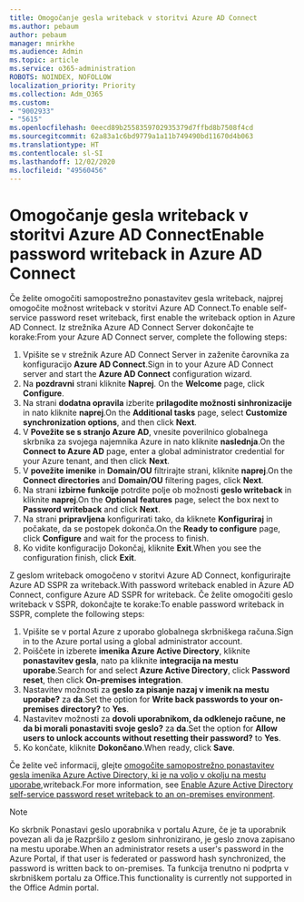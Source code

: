 ```yaml
---
title: Omogočanje gesla writeback v storitvi Azure AD Connect
ms.author: pebaum
author: pebaum
manager: mnirkhe
ms.audience: Admin
ms.topic: article
ms.service: o365-administration
ROBOTS: NOINDEX, NOFOLLOW
localization_priority: Priority
ms.collection: Adm_O365
ms.custom:
- "9002933"
- "5615"
ms.openlocfilehash: 0eecd89b2558359702935379d7ffbd8b7508f4cd
ms.sourcegitcommit: 62a83a1c6bd9779a1a11b749490bd11670d4b063
ms.translationtype: HT
ms.contentlocale: sl-SI
ms.lasthandoff: 12/02/2020
ms.locfileid: "49560456"
---
```

# <a name="enable-password-writeback-in-azure-ad-connect"></a><span data-ttu-id="e218b-102">Omogočanje gesla writeback v storitvi Azure AD Connect</span><span class="sxs-lookup"><span data-stu-id="e218b-102">Enable password writeback in Azure AD Connect</span></span>

<span data-ttu-id="e218b-103">Če želite omogočiti samopostrežno ponastavitev gesla writeback, najprej omogočite možnost writeback v storitvi Azure AD Connect.</span><span class="sxs-lookup"><span data-stu-id="e218b-103">To enable self-service password reset writeback, first enable the writeback option in Azure AD Connect.</span></span> <span data-ttu-id="e218b-104">Iz strežnika Azure AD Connect Server dokončajte te korake:</span><span class="sxs-lookup"><span data-stu-id="e218b-104">From your Azure AD Connect server, complete the following steps:</span></span>

1. <span data-ttu-id="e218b-105">Vpišite se v strežnik Azure AD Connect Server in zaženite čarovnika za konfiguracijo **Azure AD Connect**.</span><span class="sxs-lookup"><span data-stu-id="e218b-105">Sign in to your Azure AD Connect server and start the **Azure AD Connect** configuration wizard.</span></span>
2. <span data-ttu-id="e218b-106">Na **pozdravni** strani kliknite **Naprej**. </span><span class="sxs-lookup"><span data-stu-id="e218b-106">On the **Welcome** page, click **Configure**.</span></span>
3. <span data-ttu-id="e218b-107">Na strani **dodatna opravila** izberite **prilagodite možnosti sinhronizacije** in nato kliknite **naprej**.</span><span class="sxs-lookup"><span data-stu-id="e218b-107">On the **Additional tasks** page, select **Customize synchronization options**, and then click **Next**.</span></span>
4. <span data-ttu-id="e218b-108">V **Povežite se s stranjo Azure AD**, vnesite poverilnico globalnega skrbnika za svojega najemnika Azure in nato kliknite **naslednja**.</span><span class="sxs-lookup"><span data-stu-id="e218b-108">On the **Connect to Azure AD** page, enter a global administrator credential for your Azure tenant, and then click **Next**.</span></span>
5. <span data-ttu-id="e218b-109">V **povežite imenike** in **Domain/OU** filtrirajte strani, kliknite **naprej**.</span><span class="sxs-lookup"><span data-stu-id="e218b-109">On the **Connect directories** and **Domain/OU** filtering pages, click **Next**.</span></span>
6. <span data-ttu-id="e218b-110">Na strani **izbirne funkcije** potrdite polje ob možnosti **geslo writeback** in kliknite **naprej**.</span><span class="sxs-lookup"><span data-stu-id="e218b-110">On the **Optional features** page, select the box next to **Password writeback** and click **Next**.</span></span>
7. <span data-ttu-id="e218b-111">Na strani **pripravljena** konfigurirati tako, da kliknete **Konfiguriraj** in počakate, da se postopek dokonča.</span><span class="sxs-lookup"><span data-stu-id="e218b-111">On the **Ready to configure** page, click **Configure** and wait for the process to finish.</span></span>
8. <span data-ttu-id="e218b-112">Ko vidite konfiguracijo Dokončaj, kliknite **Exit**.</span><span class="sxs-lookup"><span data-stu-id="e218b-112">When you see the configuration finish, click **Exit**.</span></span>

<span data-ttu-id="e218b-113">Z geslom writeback omogočeno v storitvi Azure AD Connect, konfigurirajte Azure AD SSPR za writeback.</span><span class="sxs-lookup"><span data-stu-id="e218b-113">With password writeback enabled in Azure AD Connect, configure Azure AD SSPR for writeback.</span></span>  <span data-ttu-id="e218b-114">Če želite omogočiti geslo writeback v SSPR, dokončajte te korake:</span><span class="sxs-lookup"><span data-stu-id="e218b-114">To enable password writeback in SSPR, complete the following steps:</span></span>

1. <span data-ttu-id="e218b-115">Vpišite se v portal Azure z uporabo globalnega skrbniškega računa.</span><span class="sxs-lookup"><span data-stu-id="e218b-115">Sign in to the Azure portal using a global administrator account.</span></span>
2. <span data-ttu-id="e218b-116">Poiščete in izberete **imenika Azure Active Directory**, kliknite **ponastavitev gesla**, nato pa kliknite **integracija na mestu uporabe**.</span><span class="sxs-lookup"><span data-stu-id="e218b-116">Search for and select **Azure Active Directory**, click **Password reset**, then click **On-premises integration**.</span></span>
3. <span data-ttu-id="e218b-117">Nastavitev možnosti za **geslo za pisanje nazaj v imenik na mestu uporabe?** za **da**.</span><span class="sxs-lookup"><span data-stu-id="e218b-117">Set the option for **Write back passwords to your on-premises directory?** to **Yes**.</span></span>
4. <span data-ttu-id="e218b-118">Nastavitev možnosti za **dovoli uporabnikom, da odklenejo račune, ne da bi morali ponastaviti svoje geslo?** za **da**.</span><span class="sxs-lookup"><span data-stu-id="e218b-118">Set the option for **Allow users to unlock accounts without resetting their password?** to **Yes**.</span></span>
5. <span data-ttu-id="e218b-119">Ko končate, kliknite **Dokončano**.</span><span class="sxs-lookup"><span data-stu-id="e218b-119">When ready, click **Save**.</span></span>

<span data-ttu-id="e218b-120">Če želite več informacij, glejte [omogočite samopostrežno ponastavitev gesla imenika Azure Active Directory, ki je na voljo v okolju na mestu uporabe,](https://docs.microsoft.com/azure/active-directory/authentication/tutorial-enable-sspr-writeback)writeback.</span><span class="sxs-lookup"><span data-stu-id="e218b-120">For more information, see [Enable Azure Active Directory self-service password reset writeback to an on-premises environment](https://docs.microsoft.com/azure/active-directory/authentication/tutorial-enable-sspr-writeback).</span></span>

> [!NOTE]
>  <span data-ttu-id="e218b-121">Ko skrbnik Ponastavi geslo uporabnika v portalu Azure, če je ta uporabnik povezan ali da je Razpršilo z geslom sinhronizirano, je geslo znova zapisano na mestu uporabe.</span><span class="sxs-lookup"><span data-stu-id="e218b-121">When an administrator resets a user's password in the Azure Portal, if that user is federated or password hash synchronized, the password is written back to on-premises.</span></span> <span data-ttu-id="e218b-122">Ta funkcija trenutno ni podprta v skrbniškem portalu za Office.</span><span class="sxs-lookup"><span data-stu-id="e218b-122">This functionality is currently not supported in the Office Admin portal.</span></span>